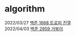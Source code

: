 # algorithm
2022/03/27 [백준 1668 트로피 진열](https://www.acmicpc.net/problem/1668)  
2022/04/03 [백준 2959 거북이](https://www.acmicpc.net/problem/2959)
